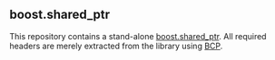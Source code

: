 ## boost.shared\_ptr

This repository contains a stand-alone [boost.shared_ptr](http://www.boost.org/doc/libs/1_53_0/libs/smart_ptr/shared_ptr.htm).
All required headers are merely extracted from the library using [BCP](http://www.boost.org/doc/libs/1_53_0/tools/bcp/doc/html/index.html).
